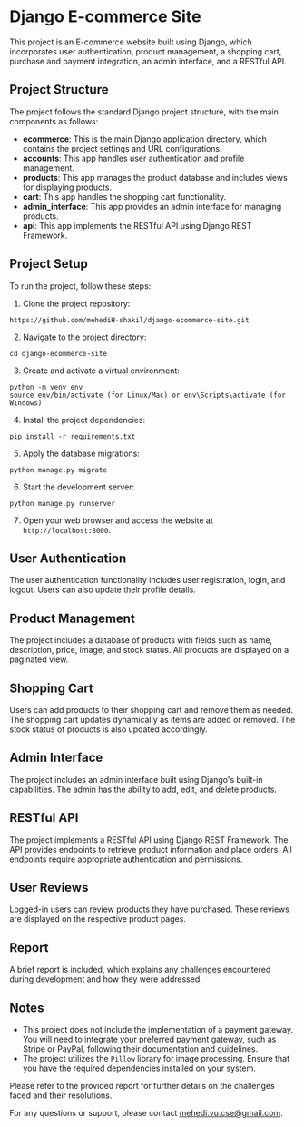 # Django E-commerce Site

This project is an E-commerce website built using Django, which incorporates user authentication, product management, a shopping cart, purchase and payment integration, an admin interface, and a RESTful API.

## Project Structure

The project follows the standard Django project structure, with the main components as follows:

- **ecommerce**: This is the main Django application directory, which contains the project settings and URL configurations.
- **accounts**: This app handles user authentication and profile management.
- **products**: This app manages the product database and includes views for displaying products.
- **cart**: This app handles the shopping cart functionality.
- **admin_interface**: This app provides an admin interface for managing products.
- **api**: This app implements the RESTful API using Django REST Framework.

## Project Setup

To run the project, follow these steps:

1. Clone the project repository:

```
https://github.com/mehediH-shakil/django-ecommerce-site.git
```

2. Navigate to the project directory:

```
cd django-ecommerce-site
```

3. Create and activate a virtual environment:

```
python -m venv env
source env/bin/activate (for Linux/Mac) or env\Scripts\activate (for Windows)
```

4. Install the project dependencies:

```
pip install -r requirements.txt
```

5. Apply the database migrations:

```
python manage.py migrate
```

6. Start the development server:

```
python manage.py runserver
```

7. Open your web browser and access the website at `http://localhost:8000`.

## User Authentication

The user authentication functionality includes user registration, login, and logout. Users can also update their profile details.

## Product Management

The project includes a database of products with fields such as name, description, price, image, and stock status. All products are displayed on a paginated view.

## Shopping Cart

Users can add products to their shopping cart and remove them as needed. The shopping cart updates dynamically as items are added or removed. The stock status of products is also updated accordingly.

## Admin Interface

The project includes an admin interface built using Django's built-in capabilities. The admin has the ability to add, edit, and delete products.

## RESTful API

The project implements a RESTful API using Django REST Framework. The API provides endpoints to retrieve product information and place orders. All endpoints require appropriate authentication and permissions.

## User Reviews

Logged-in users can review products they have purchased. These reviews are displayed on the respective product pages.

## Report

A brief report is included, which explains any challenges encountered during development and how they were addressed.

## Notes

- This project does not include the implementation of a payment gateway. You will need to integrate your preferred payment gateway, such as Stripe or PayPal, following their documentation and guidelines.
- The project utilizes the `Pillow` library for image processing. Ensure that you have the required dependencies installed on your system.

Please refer to the provided report for further details on the challenges faced and their resolutions.

For any questions or support, please contact mehedi.vu.cse@gmail.com.
